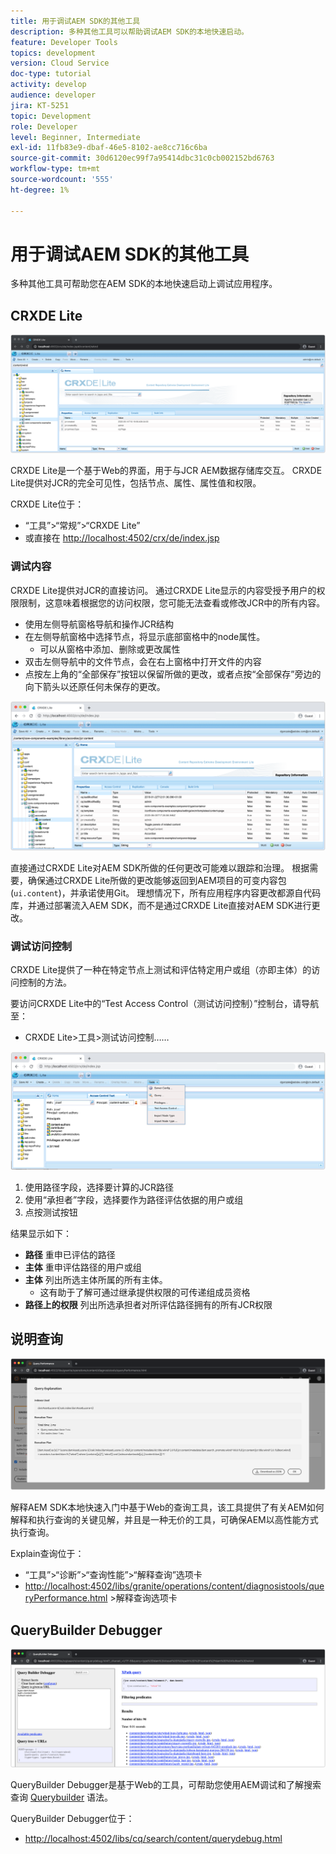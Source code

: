 ```yaml
---
title: 用于调试AEM SDK的其他工具
description: 多种其他工具可以帮助调试AEM SDK的本地快速启动。
feature: Developer Tools
topics: development
version: Cloud Service
doc-type: tutorial
activity: develop
audience: developer
jira: KT-5251
topic: Development
role: Developer
level: Beginner, Intermediate
exl-id: 11fb83e9-dbaf-46e5-8102-ae8cc716c6ba
source-git-commit: 30d6120ec99f7a95414dbc31c0cb002152bd6763
workflow-type: tm+mt
source-wordcount: '555'
ht-degree: 1%

---
```


# 用于调试AEM SDK的其他工具

多种其他工具可帮助您在AEM SDK的本地快速启动上调试应用程序。

## CRXDE Lite

![CRXDE Lite](./assets/other-tools/crxde-lite.png)

CRXDE Lite是一个基于Web的界面，用于与JCR AEM数据存储库交互。 CRXDE Lite提供对JCR的完全可见性，包括节点、属性、属性值和权限。

CRXDE Lite位于：

+ “工具”>“常规”>“CRXDE Lite”
+ 或直接在 [http://localhost:4502/crx/de/index.jsp](http://localhost:4502/crx/de/index.jsp)

### 调试内容

CRXDE Lite提供对JCR的直接访问。 通过CRXDE Lite显示的内容受授予用户的权限限制，这意味着根据您的访问权限，您可能无法查看或修改JCR中的所有内容。

+ 使用左侧导航窗格导航和操作JCR结构
+ 在左侧导航窗格中选择节点，将显示底部窗格中的node属性。
   + 可以从窗格中添加、删除或更改属性
+ 双击左侧导航中的文件节点，会在右上窗格中打开文件的内容
+ 点按左上角的“全部保存”按钮以保留所做的更改，或者点按“全部保存”旁边的向下箭头以还原任何未保存的更改。

![CRXDE Lite — 调试内容](./assets/other-tools/crxde-lite__debugging-content.png)

直接通过CRXDE Lite对AEM SDK所做的任何更改可能难以跟踪和治理。 根据需要，确保通过CRXDE Lite所做的更改能够返回到AEM项目的可变内容包(`ui.content`)，并承诺使用Git。 理想情况下，所有应用程序内容更改都源自代码库，并通过部署流入AEM SDK，而不是通过CRXDE Lite直接对AEM SDK进行更改。

### 调试访问控制

CRXDE Lite提供了一种在特定节点上测试和评估特定用户或组（亦即主体）的访问控制的方法。

要访问CRXDE Lite中的“Test Access Control（测试访问控制）”控制台，请导航至：

+ CRXDE Lite>工具>测试访问控制……

![CRXDE Lite — 测试访问控制](./assets/other-tools/crxde-lite__test-access-control.png)

1. 使用路径字段，选择要计算的JCR路径
1. 使用“承担者”字段，选择要作为路径评估依据的用户或组
1. 点按测试按钮

结果显示如下：

+ __路径__ 重申已评估的路径
+ __主体__ 重申评估路径的用户或组
+ __主体__ 列出所选主体所属的所有主体。
   + 这有助于了解可通过继承提供权限的可传递组成员资格
+ __路径上的权限__ 列出所选承担者对所评估路径拥有的所有JCR权限

## 说明查询

![说明查询](./assets/other-tools/explain-query.png)

解释AEM SDK本地快速入门中基于Web的查询工具，该工具提供了有关AEM如何解释和执行查询的关键见解，并且是一种无价的工具，可确保AEM以高性能方式执行查询。

Explain查询位于：

+ “工具”>“诊断”>“查询性能”>“解释查询”选项卡
+ [http://localhost:4502/libs/granite/operations/content/diagnosistools/queryPerformance.html](http://localhost:4502/libs/granite/operations/content/diagnosistools/queryPerformance.html) >解释查询选项卡

## QueryBuilder Debugger

![QueryBuilder Debugger](./assets/other-tools/query-debugger.png)

QueryBuilder Debugger是基于Web的工具，可帮助您使用AEM调试和了解搜索查询 [Querybuilder](https://experienceleague.adobe.com/docs/experience-manager-65/developing/platform/query-builder/querybuilder-api.html) 语法。

QueryBuilder Debugger位于：

+ [http://localhost:4502/libs/cq/search/content/querydebug.html](http://localhost:4502/libs/cq/search/content/querydebug.html)
